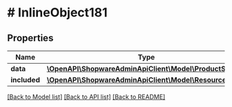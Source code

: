 # # InlineObject181

## Properties

Name | Type | Description | Notes
------------ | ------------- | ------------- | -------------
**data** | [**\OpenAPI\ShopwareAdminApiClient\Model\ProductSorting**](ProductSorting.md) |  | [optional]
**included** | [**\OpenAPI\ShopwareAdminApiClient\Model\Resource[]**](Resource.md) |  | [optional]

[[Back to Model list]](../../README.md#models) [[Back to API list]](../../README.md#endpoints) [[Back to README]](../../README.md)
